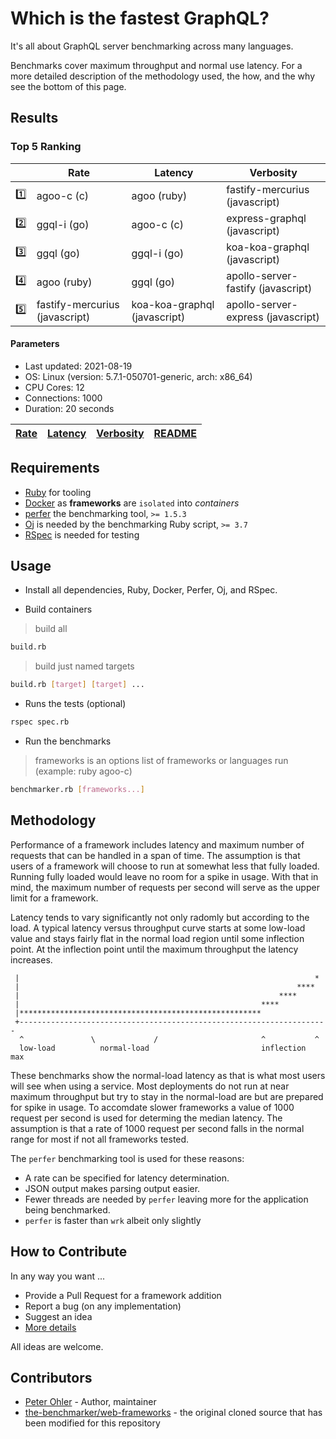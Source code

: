 # Which is the fastest GraphQL?

It's all about GraphQL server benchmarking across many languages.

Benchmarks cover maximum throughput and normal use latency. For a more
detailed description of the methodology used, the how, and the why see the
bottom of this page.

## Results

<!-- Result from here -->
### Top 5 Ranking
|     | Rate | Latency | Verbosity |
|:---:| ---- | ------- | --------- |
| :one: | agoo-c (c) | agoo (ruby) | fastify-mercurius (javascript) |
| :two: | ggql-i (go) | agoo-c (c) | express-graphql (javascript) |
| :three: | ggql (go) | ggql-i (go) | koa-koa-graphql (javascript) |
| :four: | agoo (ruby) | ggql (go) | apollo-server-fastify (javascript) |
| :five: | fastify-mercurius (javascript) | koa-koa-graphql (javascript) | apollo-server-express (javascript) |

#### Parameters
- Last updated: 2021-08-19
- OS: Linux (version: 5.7.1-050701-generic, arch: x86_64)
- CPU Cores: 12
- Connections: 1000
- Duration: 20 seconds

| [Rate](rates.md) | [Latency](latency.md) | [Verbosity](verbosity.md) | [README](README.md) |
| ---------------- | --------------------- | ------------------------- | ------------------- |
<!-- Result till here -->

## Requirements

+ [Ruby](https://www.ruby-lang.org) for tooling
+ [Docker](https://www.docker.com) as **frameworks** are `isolated` into _containers_
+ [perfer](https://github.com/ohler55/perfer) the benchmarking tool, `>= 1.5.3`
+ [Oj](https://github.com/ohler55/oj) is needed by the benchmarking Ruby script, `>= 3.7`
+ [RSpec](https://rubygems.org/gems/rspec) is needed for testing

## Usage

+ Install all dependencies, Ruby, Docker, Perfer, Oj, and RSpec.

+ Build containers

> build all

```sh
build.rb
```

> build just named targets

```sh
build.rb [target] [target] ...
```

+ Runs the tests (optional)

```sh
rspec spec.rb
```

+ Run the benchmarks

> frameworks is an options list of frameworks or languages run (example: ruby agoo-c)

```sh
benchmarker.rb [frameworks...]
```

## Methodology

Performance of a framework includes latency and maximum number of requests
that can be handled in a span of time. The assumption is that users of a
framework will choose to run at somewhat less that fully loaded. Running fully
loaded would leave no room for a spike in usage. With that in mind, the
maximum number of requests per second will serve as the upper limit for a
framework.

Latency tends to vary significantly not only radomly but according to the
load. A typical latency versus throughput curve starts at some low-load value
and stays fairly flat in the normal load region until some inflection
point. At the inflection point until the maximum throughput the latency
increases.

```
 |                                                                  *
 |                                                              ****
 |                                                          ****
 |                                                      ****
 |******************************************************
 +---------------------------------------------------------------------
  ^               \             /                       ^           ^
  low-load          normal-load                         inflection  max
```

These benchmarks show the normal-load latency as that is what most users will
see when using a service. Most deployments do not run at near maximum
throughput but try to stay in the normal-load are but are prepared for spike
in usage. To accomdate slower frameworks a value of 1000 request per second is
used for determing the median latency. The assumption is that a rate of 1000
request per second falls in the normal range for most if not all frameworks
tested.

The `perfer` benchmarking tool is used for these reasons:

- A rate can be specified for latency determination.
- JSON output makes parsing output easier.
- Fewer threads are needed by `perfer` leaving more for the application being benchmarked.
- `perfer` is faster than `wrk` albeit only slightly

## How to Contribute

In any way you want ...

+ Provide a Pull Request for a framework addition
+ Report a bug (on any implementation)
+ Suggest an idea
+ [More details](CONTRIBUTING.md)

All ideas are welcome.

## Contributors

- [Peter Ohler](https://github.com/ohler55) - Author, maintainer
- [the-benchmarker/web-frameworks](https://github.com/the-benchmarker/web-frameworks) - the original cloned source that has been modified for this repository
